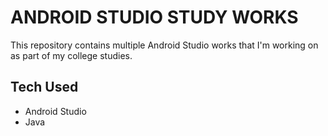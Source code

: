 # ANDROID STUDIO STUDY WORKS

This repository contains multiple Android Studio works that I'm working on as part of my college studies.
## Tech Used

- Android Studio
- Java
